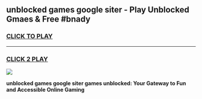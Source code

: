 
## unblocked games google siter - Play Unblocked Gmaes & Free #bnady
<h3>
<a href="https://premium.freeplayer.one?title=unblocked_games_google_siter&ref=03M">CLICK TO PLAY</a></h3>
<hr>

<h3>
<a href="https://premium.freeplayer.one?title=unblocked_games_google_siter&ref=03M">CLICK 2 PLAY</a>
  
</h3>

<a href="https://premium.freeplayer.one?title=unblocked_games_google_siter&ref=03M"><img src="https://clearcache.store/games.png"></a>


**unblocked games google siter games unblocked: Your Gateway to Fun and Accessible Online Gaming**
